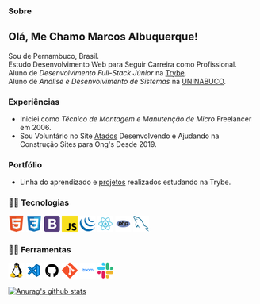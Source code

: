 ### Sobre

## Olá, Me Chamo Marcos Albuquerque!
Sou de Pernambuco, Brasil.  
Estudo Desenvolvimento Web para Seguir Carreira como Profissional.  
Aluno de *Desenvolvimento Full-Stack Júnior* na [Trybe](https://www.betrybe.com/).  
Aluno de *Análise e Desenvolvimento de Sistemas* na [UNINABUCO](https://graduacao.uninabuco.digital/).

### Experiências
* Iniciei como *Técnico de Montagem e Manutenção de Micro* Freelancer em 2006.
* Sou Voluntário no Site [Atados](https://www.atados.com.br/) Desenvolvendo e Ajudando na Construção Sites para Ong's Desde 2019.

### Portfólio
* Linha do aprendizado e [projetos](https://github.com/MarcosAlbuquerque/Trybe) realizados estudando na Trybe.


### 👨‍💻 Tecnologias
![HTML5](html.png "HTML5")
![CSS3](css3.png "CSS3")
![Bootstrap](bootstrap4.png "Bootstrap")
![JavaScript](javascript.png "JavaScript")
![jQuery](jquery.png "jQuery")
![React](react.png "React")
![PHP](php.png "PHP")
![MySQL](mysql.png "MySQL")
### 👨‍💻 Ferramentas
![Linux](linux.png "Linux")
![Visual Studio Code](vscode.png "Visual Studio Code")
![GitHub](github.png "GitHub")
![git](git.png "git")
![Zoom](zoom.png "Zoom")
![Slack](slack.png "Slack")

[![Anurag's github stats](https://github-readme-stats.vercel.app/api?username=marcosalbuquerque&show_icons=true&theme=onedark&locale=pt-br)](https://github.com/anuraghazra/github-readme-stats)

